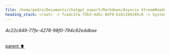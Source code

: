 ```yaml
---
file: /home/pedro/Documents/chatgpt_export/Markdown/Asyncio StreamReader_Writer_ Deep Dive.md
heading_stack: <root> -> fcadc37a-73b3-4d5c-8df9-b161199195c8 -> System -> b74b0f9d-258d-4711-a53e-a6ef4f3e749e -> System -> aaa2d34c-19b8-4a73-87e5-e89cc52880f1 -> User -> e699cc32-2076-4b5d-98e8-d8c8d270498e -> Assistant -> asyncio StreamReader and StreamWriter: A Deep Dive -> StreamReader -> Basics -> Core Methods -> Use Case -> StreamWriter -> Basics -> Core Methods -> Use Case -> Combining StreamReader and StreamWriter -> Buffering and Flow Control -> Exception Handling -> Backpressure Handling -> Stream Adapters -> Conclusion -> aaa2cf71-b96b-4015-b8df-dadb1288a43a -> User -> 7f748aa6-27c6-4794-ad0d-049b6f2f97d5 -> Assistant -> Factors Affecting Overhead -> Quantitative Measures -> aaa28268-171d-4aa2-a801-59980b4a1c72 -> User -> f0baf8c5-cfdc-42e3-a943-3a86a0a6b515 -> Assistant -> 106fe138-27c6-4725-a628-17dd817481b0 -> Tool -> a2bb3d7f-bfdb-4ba5-aad8-e214580c0735 -> Assistant -> aaa27b35-554d-4d3a-b0b1-05e9b47e8bce -> User -> c27c1f1f-8661-42c3-9fc1-9fec3e63778a -> Assistant -> 942df40d-f0d2-4734-a40b-e2fe941ca83d -> Tool -> 7582187a-cfe1-4b09-9cad-c3eea53147fa -> Assistant -> aaa2dfaa-f25d-4390-bd5c-88400d309de0 -> User -> da348eb2-81de-4e5a-b41b-f9952559bf4a -> Assistant -> 275208a9-a3c4-4d6a-b8cd-db028d437455 -> Tool -> 0eb5d6f9-aad2-4cd1-b84f-12935b9eb055 -> Assistant -> aaa2cf19-8bcb-4615-9854-e7d1dec71204 -> User -> 30d0eb11-0fa3-43f2-af38-23473e7fb317 -> Assistant -> Context Management -> Streaming Output -> Command Queueing -> Timed Execution -> Error Handling -> Signal Handling -> Process Metadata -> Default Readers and Writers -> Data Format -> aaa26c5d-1140-4596-93aa-b2c6290ecbcb -> User -> ff45d771-ca0b-4405-8581-40e25368c0d3 -> Assistant -> 4c22c849-77fe-4278-98f0-794c92eddbae
---
```

###### 4c22c849-77fe-4278-98f0-794c92eddbae
[parent ⬆️](#ff45d771-ca0b-4405-8581-40e25368c0d3)
